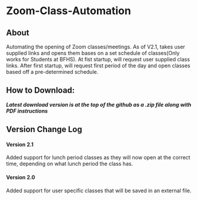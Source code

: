 # Zoom-Class-Automation

## About
Automating the opening of Zoom classes/meetings. As of V2.1, takes user supplied links and opens them bases on a set schedule of classes(Only works for Students at BFHS). At fist startup, will request user supplied class links. After first startup, will request first period of the day and open classes based off a pre-determined schedule.

## How to Download:
***Latest download version is at the top of the github as a .zip file along with PDF instructions***

## Version Change Log
#### Version 2.1
Added support for lunch period classes as they will now open at the correct time, depending on what lunch period the class has. 

#### Version 2.0
Added support for user specific classes that will be saved in an external file. 


